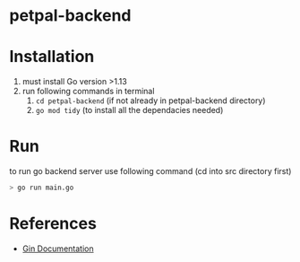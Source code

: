 # petpal-backend

# Installation
1. must install Go version >1.13
1. run following commands in terminal
    1. `cd petpal-backend` (if not already in petpal-backend directory)
    1. `go mod tidy` (to install all the dependacies needed)

# Run
to run go backend server use following command (cd into src directory first)
```bash
> go run main.go
```

# References
- [Gin Documentation](https://gin-gonic.com/docs/quickstart/)
